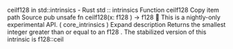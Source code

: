 ceilf128 in std::intrinsics - Rust
std
::
intrinsics
Function
ceilf128
Copy item path
Source
pub unsafe fn ceilf128(x:
f128
) ->
f128
🔬
This is a nightly-only experimental API. (
core_intrinsics
)
Expand description
Returns the smallest integer greater than or equal to an
f128
.
The stabilized version of this intrinsic is
f128::ceil